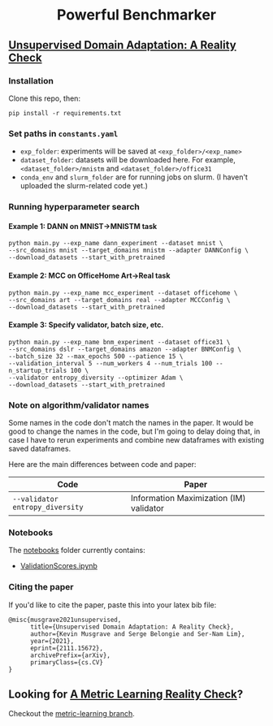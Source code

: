 <h1 align="center">
 Powerful Benchmarker
</h1>

## [Unsupervised Domain Adaptation: A Reality Check](https://arxiv.org/pdf/2111.15672.pdf)

### Installation

Clone this repo, then:

```
pip install -r requirements.txt
```

### Set paths in ```constants.yaml```

- ```exp_folder```: experiments will be saved at ```<exp_folder>/<exp_name>```
- ```dataset_folder```: datasets will be downloaded here. For example, ```<dataset_folder>/mnistm``` and ```<dataset_folder>/office31```
- ```conda_env``` and ```slurm_folder``` are for running jobs on slurm. (I haven't uploaded the slurm-related code yet.)

### Running hyperparameter search

#### Example 1: DANN on MNIST->MNISTM task
```
python main.py --exp_name dann_experiment --dataset mnist \
--src_domains mnist --target_domains mnistm --adapter DANNConfig \
--download_datasets --start_with_pretrained
```

#### Example 2: MCC on OfficeHome Art->Real task
```
python main.py --exp_name mcc_experiment --dataset officehome \
--src_domains art --target_domains real --adapter MCCConfig \
--download_datasets --start_with_pretrained
```

#### Example 3: Specify validator, batch size, etc.
```
python main.py --exp_name bnm_experiment --dataset office31 \
--src_domains dslr --target_domains amazon --adapter BNMConfig \
--batch_size 32 --max_epochs 500 --patience 15 \
--validation_interval 5 --num_workers 4 --num_trials 100 --n_startup_trials 100 \
--validator entropy_diversity --optimizer Adam \
--download_datasets --start_with_pretrained
```

### Note on algorithm/validator names
Some names in the code don't match the names in the paper. It would be good to change the names in the code, but I'm going to delay doing that, in case I have to rerun experiments and combine new dataframes with existing saved dataframes.

Here are the main differences between code and paper:

| Code | Paper |
| - | - |
| ```--validator entropy_diversity``` | Information Maximization (IM) validator |

### Notebooks

The [notebooks](https://github.com/KevinMusgrave/powerful-benchmarker/blob/master/notebooks) folder currently contains:

- [ValidationScores.ipynb](https://github.com/KevinMusgrave/powerful-benchmarker/blob/master/notebooks/ValidationScores.ipynb)

### Citing the paper

If you'd like to cite the paper, paste this into your latex bib file:
```
@misc{musgrave2021unsupervised,
      title={Unsupervised Domain Adaptation: A Reality Check}, 
      author={Kevin Musgrave and Serge Belongie and Ser-Nam Lim},
      year={2021},
      eprint={2111.15672},
      archivePrefix={arXiv},
      primaryClass={cs.CV}
}
```


## Looking for [A Metric Learning Reality Check](https://arxiv.org/pdf/2003.08505.pdf)?
Checkout the [metric-learning branch](https://github.com/KevinMusgrave/powerful-benchmarker/tree/metric-learning).
